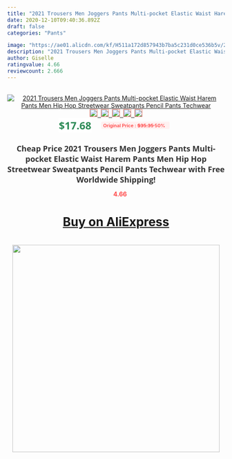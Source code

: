 ```yaml
---
title: "2021 Trousers Men Joggers Pants Multi-pocket Elastic Waist Harem Pants Men Hip Hop Streetwear Sweatpants Pencil Pants Techwear"
date: 2020-12-10T09:40:36.892Z
draft: false
categories: "Pants"

image: "https://ae01.alicdn.com/kf/H511a172d857943b7ba5c231d0ce536b5v/2021-Trousers-Men-Joggers-Pants-Multi-pocket-Elastic-Waist-Harem-Pants-Men-Hip-Hop-Streetwear-Sweatpants.jpg"
description: "2021 Trousers Men Joggers Pants Multi-pocket Elastic Waist Harem Pants Men Hip Hop Streetwear Sweatpants Pencil Pants Techwear"
author: Giselle
ratingvalue: 4.66
reviewcount: 2.666
---
```

<br>
<div style="text-align: center;">
<a href="https://s.click.aliexpress.com/e/_AYIWAZ" target="_blank" rel="nofollow noopener noreferrer"><img alt="2021 Trousers Men Joggers Pants Multi-pocket Elastic Waist Harem Pants Men Hip Hop Streetwear Sweatpants Pencil Pants Techwear" class="magnifier-image" src="https://ae01.alicdn.com/kf/H511a172d857943b7ba5c231d0ce536b5v/2021-Trousers-Men-Joggers-Pants-Multi-pocket-Elastic-Waist-Harem-Pants-Men-Hip-Hop-Streetwear-Sweatpants.jpg_640x640.jpg">
<br>
<img style="border:1px solid salmon" src="https://ae01.alicdn.com/kf/H511a172d857943b7ba5c231d0ce536b5v/2021-Trousers-Men-Joggers-Pants-Multi-pocket-Elastic-Waist-Harem-Pants-Men-Hip-Hop-Streetwear-Sweatpants.jpg_120x120.jpg">&nbsp;&nbsp;<img style="border:1px solid salmon" src="https://ae01.alicdn.com/kf/H9f12e9bf88104a6db5b1fa45f10e7b072/2021-Trousers-Men-Joggers-Pants-Multi-pocket-Elastic-Waist-Harem-Pants-Men-Hip-Hop-Streetwear-Sweatpants.jpg_120x120.jpg">&nbsp;&nbsp;<img style="border:1px solid salmon" src="https://ae01.alicdn.com/kf/H088bf243c07c48b5a6a49b32c2726f32m/2021-Trousers-Men-Joggers-Pants-Multi-pocket-Elastic-Waist-Harem-Pants-Men-Hip-Hop-Streetwear-Sweatpants.jpg_120x120.jpg">&nbsp;&nbsp;<img style="border:1px solid salmon" src="https://ae01.alicdn.com/kf/H971a0b26fbfc4be093651c3301b79b07i/2021-Trousers-Men-Joggers-Pants-Multi-pocket-Elastic-Waist-Harem-Pants-Men-Hip-Hop-Streetwear-Sweatpants.jpg_120x120.jpg">&nbsp;&nbsp;<img style="border:1px solid salmon" src="https://ae01.alicdn.com/kf/Hcad34d4c7f1e4aae83203203cf8f45a7X/2021-Trousers-Men-Joggers-Pants-Multi-pocket-Elastic-Waist-Harem-Pants-Men-Hip-Hop-Streetwear-Sweatpants.jpg_120x120.jpg"></a></div><br0>
<div style="text-align: center;"><span style="background-color: white; border: 0px; box-sizing: border-box; color: seagreen; display: inline-block; font-family: &quot;open sans&quot; , &quot;arial&quot; , &quot;helvetica&quot; , sans-serif , &quot;heiti&quot;; font-size: 24px; font-stretch: inherit; font-weight: 700; line-height: inherit; margin: 0px 10px 0px 0px; padding: 0px; vertical-align: middle;">$17.68 </span>
<span style="background: rgb(255 , 241 , 241); border-radius: 3px; border: 0px; box-sizing: border-box; color: #ff4747; display: inline-block; font-family: inherit; font-size: 12px; font-stretch: inherit; font-style: inherit; font-variant: inherit; font-weight: 600; line-height: inherit; margin: 0px; padding: 2px 5px; transform: scale(0.9); vertical-align: middle;">Original Price : <b style="text-decoration: line-through;">$35.35 </b> 50%&nbsp;&nbsp;</span></div>
<h1 style="color: #333333; display: inline-block; font-family: &quot;open sans&quot; , &quot;arial&quot; , &quot;helvetica&quot; , sans-serif , &quot;heiti&quot;; font-size: 18px; font-stretch: inherit; font-weight: 700; text-align: center;">Cheap Price 2021 Trousers Men Joggers Pants Multi-pocket Elastic Waist Harem Pants Men Hip Hop Streetwear Sweatpants Pencil Pants Techwear with Free Worldwide Shipping!</h1>
<div style="color: #ff4747; text-align: center;">
<img src="https://4.bp.blogspot.com/-M0ZcTcb-5uY/XleCXlxnR4I/AAAAAAAAAEc/OrjgMkXV1oMQFaCRZj5HQwOCBcu3w1FegCPcBGAYYCw/s1600/star.png" style="height: 15px;">&nbsp;<b>4.66</b></div>
<div class="button_cont" align="center"><a class="buynow_a" href="https://s.click.aliexpress.com/e/_AYIWAZ" target="_blank" rel="nofollow noopener noreferrer"><H1>Buy on AliExpress</H1></a></div><br>
<div class="separator" style="clear: both; text-align: center;">
<img src="https://lh3.googleusercontent.com/-pTy5HemUv9M/XlePHvY0dAI/AAAAAAAAAE4/0nX5iRUoIWY8eMW9Dpxeirr157OZliDIgCLcBGAsYHQ/s1600/badge.gif" width="480">
</div>
